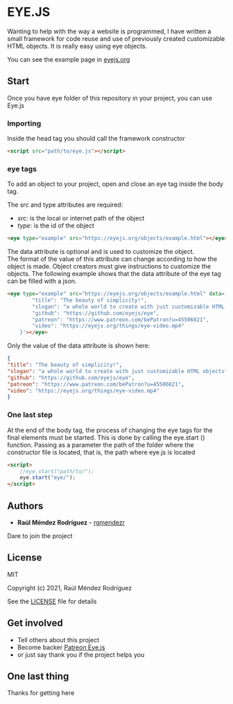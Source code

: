 # EYE.JS

Wanting to help with the way a website is programmed, I have written a small framework for code reuse and use of
previously created customizable HTML objects. It is really easy using eye objects.

You can see the example page in [eyejs.org](https://eyejs.org)


## Start

Once you have eye folder of this repository in your project, you can use Eye.js


### Importing

Inside the head tag you should call the framework constructor

```HTML
<script src="path/to/eye.js"></script>
```


### eye tags

To add an object to your project, open and close an eye tag inside the body tag.

The src and type attributes are required:
* *src:* is the local or internet path of the object
* *type:* is the id of the object


```HTML
<eye type="example" src="https://eyejs.org/objects/example.html"></eye>
```

The data attribute is optional and is used to customize the object. <br>
The format of the value of this attribute can change according to how the object is made.
Object creators must give instructions to customize the objects.
The following example shows that the data attribute of the eye tag can be filled with a json.

```HTML
<eye type="example" src="https://eyejs.org/objects/example.html" data='{
        "title": "The beauty of simplicity!",
        "slogan": "a whole world to create with just customizable HTML objects",
        "github": "https://github.com/eyejs/eye",
        "patreon": "https://www.patreon.com/bePatron?u=45506021",
        "video": "https://eyejs.org/things/eye-video.mp4"
    }'></eye>
```

Only the value of the data attribute is shown here:

```JSON
{
"title": "The beauty of simplicity!",
"slogan": "a whole world to create with just customizable HTML objects",
"github": "https://github.com/eyejs/eye",
"patreon": "https://www.patreon.com/bePatron?u=45506021",
"video": "https://eyejs.org/things/eye-video.mp4"
}
```


### One last step

At the end of the body tag, the process of changing the eye tags for the final elements must be started.
This is done by calling the eye.start () function.
Passing as a parameter the path of the folder where the constructor file is located, that is, the path where eye.js is located

```HTML
<script>
    //eye.start("path/to/");
    eye.start("eye/");
</script>
```


## Authors

* **Raúl Méndez Rodríguez** - [rgmendezr](https://github.com/rgmendezr)

Dare to join the project


## License

MIT

Copyright (c) 2021, Raúl Méndez Rodríguez

See the [LICENSE](LICENSE) file for details

## Get involved

* Tell others about this project
* Become backer [Patreon Eye.js](https://www.patreon.com/bePatron?u=45506021)
* or just say thank you if the project helps you

## One last thing

Thanks for getting here